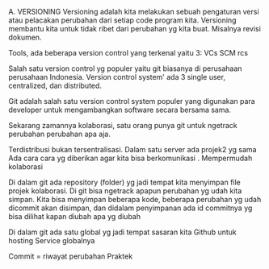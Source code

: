 A. VERSIONING
Versioning adalah kita melakukan sebuah pengaturan versi atau pelacakan perubahan dari setiap code program kita. Versioning membantu kita untuk tidak ribet dari perubahan yg kita buat. Misalnya revisi dokumen.

Tools, ada beberapa version control yang terkenal yaitu 3: VCs SCM rcs

Salah satu version control yg populer yaitu git biasanya di perusahaan perusahaan Indonesia. Version control system' ada 3 single user, centralized, dan distributed.

Git adalah salah satu version control system populer yang digunakan para developer untuk mengambangkan software secara bersama sama.

Sekarang zamannya kolaborasi, satu orang punya git untuk ngetrack perubahan perubahan apa aja.

Terdistribusi bukan tersentralisasi.
Dalam satu server ada projek2 yg sama
Ada cara cara yg diberikan agar kita bisa berkomunikasi . Mempermudah kolaborasi

Di dalam git ada repository (folder) yg jadi tempat kita menyimpan file projek kolaborasi. Di git bisa ngetrack apapun perubahan yg udah kita simpan. Kita bisa menyimpan beberapa kode, beberapa perubahan yg udah dicommit akan disimpan, dan didalam penyimpanan ada id commitnya yg bisa dilihat kapan diubah apa yg diubah

Di dalam git ada satu global yg jadi tempat sasaran kita
Github untuk hosting Service globalnya 

Commit = riwayat perubahan
Praktek




